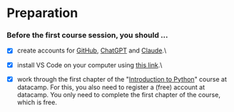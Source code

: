 # Preparation

### Before the first course session, you should ...

* [x] create accounts for [GitHub](https://docs.github.com/de/get-started/start-your-journey/creating-an-account-on-github), [ChatGPT](https://chatgpt.com/) and [Claude](https://claude.ai/).\

* [x] install VS Code on your computer using [this link](https://code.visualstudio.com/).\

* [x] work through the first chapter of the  "[Introduction to Python](https://campus.datacamp.com/courses/intro-to-python-for-data-science/chapter-1-python-basics?ex=1)"  course at datacamp. For this, you also need to register a (free) account at datacamp. You only need to complete the first chapter of the course, which is free.

